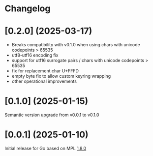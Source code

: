 # Changelog

# [0.2.0] (2025-03-17)

* Breaks compatibility with v0.1.0 when using chars with unicode codepoints > 65535
* utf8-utf16 encoding fix
* support for utf16 surrogate pairs / chars with unicode codepoints > 65535
* fix for replacement char U+FFFD
* empty byte fix to allow custom keyring wrapping
* other operational improvements

# [0.1.0] (2025-01-15)

Semantic version upgrade from v0.0.1 to v0.1.0

# [0.0.1] (2025-01-10)

Initial release for Go based on MPL [1.8.0](../../../CHANGELOG.md)
